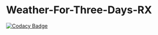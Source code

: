 # Weather-For-Three-Days-RX

[![Codacy Badge](https://api.codacy.com/project/badge/Grade/078edc0f907e47b986b1832da41c2ea8)](https://app.codacy.com/manual/menabebawy/Weather-For-Three-Days-RX?utm_source=github.com&utm_medium=referral&utm_content=menabebawy/Weather-For-Three-Days-RX&utm_campaign=Badge_Grade_Dashboard)